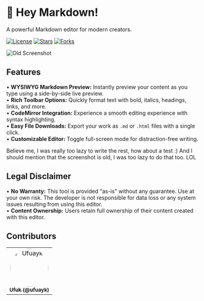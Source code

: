 <div align="left">
  
  <h1>🔵 Hey Markdown!</h1>
  
  A powerful Markdown editor for modern creators.

  [![License](https://img.shields.io/badge/License-GPLv3-blue.svg)](https://www.gnu.org/licenses/gpl-3.0)
  [![Stars](https://img.shields.io/github/stars/ufuayk/hey-markdown)](https://github.com/ufuayk/hey-markdown/stargazers)
  [![Forks](https://img.shields.io/github/forks/ufuayk/hey-markdown)](https://github.com/ufuayk/hey-markdown/forks)
  
</div>

![Old Screenshot](https://raw.githubusercontent.com/ufuayk/hey-markdown/refs/heads/main/img/screenshot.png)

## Features  

• **WYSIWYG Markdown Preview:** Instantly preview your content as you type using a side-by-side live preview.  
• **Rich Toolbar Options:** Quickly format text with bold, italics, headings, links, and more.  
• **CodeMirror Integration:** Experience a smooth editing experience with syntax highlighting.  
• **Easy File Downloads:** Export your work as `.md` or `.html` files with a single click.  
• **Customizable Editor:** Toggle full-screen mode for distraction-free writing.

Believe me, I was really too lazy to write the rest, how about a test :) And I should mention that the screenshot is old, I was too lazy to do that too. LOL

## Legal Disclaimer  

• **No Warranty:** This tool is provided "as-is" without any guarantee. Use at your own risk. The developer is not responsible for data loss or any system issues resulting from using this editor.  
• **Content Ownership:** Users retain full ownership of their content created with this editor.  

## Contributors

<table>
<tr>
  <td align="center">
    <a href="https://github.com/ufuayk">
      <img src="https://github.com/ufuayk.png" width="100px;" alt="Ufuayk" style="border-radius:50%"/><br/>
      <sub><b>Ufuk (@ufuayk)</b></sub>
    </a>
</tr>
</table>